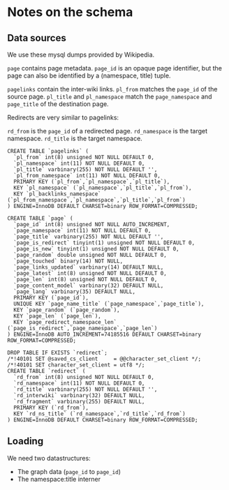 # Notes on the schema

## Data sources

We use these mysql dumps provided by Wikipedia.

`page` contains page metadata. `page_id` is an opaque page identifier,
but the page can also be identified by a (namespace, title) tuple.

`pagelinks` contain the inter-wiki links. `pl_from` matches the `page_id` of the source page.
`pl_title` and `pl_namespace` match the `page_namespace` and `page_title` of the destination page.

Redirects are very similar to pagelinks:

`rd_from` is the `page_id` of a redirected page.
`rd_namespace` is the target namespace.
`rd_title` is the target namespace.

```mysql
CREATE TABLE `pagelinks` (
  `pl_from` int(8) unsigned NOT NULL DEFAULT 0,
  `pl_namespace` int(11) NOT NULL DEFAULT 0,
  `pl_title` varbinary(255) NOT NULL DEFAULT '',
  `pl_from_namespace` int(11) NOT NULL DEFAULT 0,
  PRIMARY KEY (`pl_from`,`pl_namespace`,`pl_title`),
  KEY `pl_namespace` (`pl_namespace`,`pl_title`,`pl_from`),
  KEY `pl_backlinks_namespace` (`pl_from_namespace`,`pl_namespace`,`pl_title`,`pl_from`)
) ENGINE=InnoDB DEFAULT CHARSET=binary ROW_FORMAT=COMPRESSED;

CREATE TABLE `page` (
  `page_id` int(8) unsigned NOT NULL AUTO_INCREMENT,
  `page_namespace` int(11) NOT NULL DEFAULT 0,
  `page_title` varbinary(255) NOT NULL DEFAULT '',
  `page_is_redirect` tinyint(1) unsigned NOT NULL DEFAULT 0,
  `page_is_new` tinyint(1) unsigned NOT NULL DEFAULT 0,
  `page_random` double unsigned NOT NULL DEFAULT 0,
  `page_touched` binary(14) NOT NULL,
  `page_links_updated` varbinary(14) DEFAULT NULL,
  `page_latest` int(8) unsigned NOT NULL DEFAULT 0,
  `page_len` int(8) unsigned NOT NULL DEFAULT 0,
  `page_content_model` varbinary(32) DEFAULT NULL,
  `page_lang` varbinary(35) DEFAULT NULL,
  PRIMARY KEY (`page_id`),
  UNIQUE KEY `page_name_title` (`page_namespace`,`page_title`),
  KEY `page_random` (`page_random`),
  KEY `page_len` (`page_len`),
  KEY `page_redirect_namespace_len` (`page_is_redirect`,`page_namespace`,`page_len`)
) ENGINE=InnoDB AUTO_INCREMENT=74185516 DEFAULT CHARSET=binary ROW_FORMAT=COMPRESSED;

DROP TABLE IF EXISTS `redirect`;
/*!40101 SET @saved_cs_client     = @@character_set_client */;
/*!40101 SET character_set_client = utf8 */;
CREATE TABLE `redirect` (
  `rd_from` int(8) unsigned NOT NULL DEFAULT 0,
  `rd_namespace` int(11) NOT NULL DEFAULT 0,
  `rd_title` varbinary(255) NOT NULL DEFAULT '',
  `rd_interwiki` varbinary(32) DEFAULT NULL,
  `rd_fragment` varbinary(255) DEFAULT NULL,
  PRIMARY KEY (`rd_from`),
  KEY `rd_ns_title` (`rd_namespace`,`rd_title`,`rd_from`)
) ENGINE=InnoDB DEFAULT CHARSET=binary ROW_FORMAT=COMPRESSED;
```



## Loading

We need two datastructures:

 - The graph data (`page_id` to `page_id`)
 - The namespace:title interner


